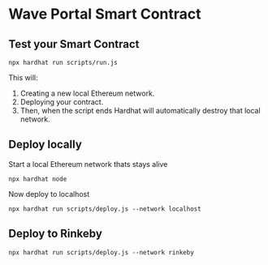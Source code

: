 # Wave Portal Smart Contract

## Test your Smart Contract

```shell
npx hardhat run scripts/run.js
```

This will:

1. Creating a new local Ethereum network.
2. Deploying your contract.
3. Then, when the script ends Hardhat will automatically destroy that local network.

## Deploy locally

Start a local Ethereum network thats stays alive

```shell
npx hardhat node
```

Now deploy to localhost

```shell
npx hardhat run scripts/deploy.js --network localhost
```

## Deploy to Rinkeby

```shell
npx hardhat run scripts/deploy.js --network rinkeby
```